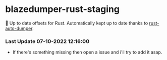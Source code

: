 # blazedumper-rust-staging

🚀 Up to date offsets for Rust. Automatically kept up to date thanks to [rust-auto-dumper](https://github.com/Akandesh/rust-auto-dumper).


### Last Update 07-10-2022 12:16:00
- If there's something missing then open a issue and i'll try to add it asap.